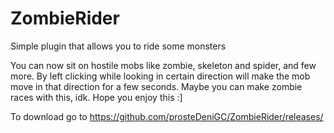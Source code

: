 # ZombieRider
Simple plugin that allows you to ride some monsters

<blockquote class="imgur-embed-pub" lang="en" data-id="a/doVS2bs"><a href="//imgur.com/a/doVS2bs"></a></blockquote><script async src="//s.imgur.com/min/embed.js" charset="utf-8"></script>

You can now sit on hostile mobs like zombie, skeleton and spider, and few more. By left clicking while looking in certain direction will make the mob move in that direction for a few seconds. Maybe you can make zombie races with this, idk. Hope you enjoy this :]

To download go to https://github.com/prosteDeniGC/ZombieRider/releases/

